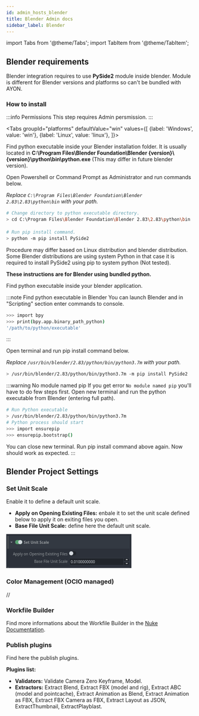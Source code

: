 ```yaml
---
id: admin_hosts_blender
title: Blender Admin docs
sidebar_label: Blender
---
```


import Tabs from '@theme/Tabs';
import TabItem from '@theme/TabItem';

## Blender requirements
Blender integration requires to use **PySide2** module inside blender. Module is different for Blender versions and platforms so can't be bundled with AYON.

### How to install

:::info Permissions
This step requires Admin persmission.
:::

<Tabs
  groupId="platforms"
  defaultValue="win"
  values={[
    {label: 'Windows', value: 'win'},
    {label: 'Linux', value: 'linux'},
  ]}>

<TabItem value="win">

Find python executable inside your Blender installation folder. It is usually located in **C:\\Program Files\\Blender Foundation\\Blender {version}\\{version}\\python\\bin\\python.exe** (This may differ in future blender version).

Open Powershell or Command Prompt as Administrator and run commands below.

*Replace `C:\Program Files\Blender Foundation\Blender 2.83\2.83\python\bin` with your path.*

```bash
# Change directory to python executable directory.
> cd C:\Program Files\Blender Foundation\Blender 2.83\2.83\python\bin

# Run pip install command.
> python -m pip install PySide2
```

</TabItem>

<TabItem value="linux">

Procedure may differ based on Linux distribution and blender distribution. Some Blender distributions are using system Python in that case it is required to install PySide2 using pip to system python (Not tested).

**These instructions are for Blender using bundled python.**

Find python executable inside your blender application.

:::note Find python executable in Blender
You can launch Blender and in "Scripting" section enter commands to console.
```bash
>>> import bpy
>>> print(bpy.app.binary_path_python)
'/path/to/python/executable'
```
:::

Open terminal and run pip install command below.

*Replace `/usr/bin/blender/2.83/python/bin/python3.7m` with your path.*
```bash
> /usr/bin/blender/2.83/python/bin/python3.7m -m pip install PySide2
```

:::warning No module named pip
If you get error `No module named pip` you'll have to do few steps first. Open new terminal and run the python executable from Blender (entering full path).
```bash
# Run Python executable
> /usr/bin/blender/2.83/python/bin/python3.7m
# Python process should start
>>> import ensurepip
>>> ensurepip.bootstrap()
```
You can close new terminal. Run pip install command above again. Now should work as expected.
:::

</TabItem>

</Tabs>

## Blender Project Settings

### Set Unit Scale
Enable it to define a default unit scale. 
- **Apply on Opening Existing Files:** enbale it to set the unit scale defined below to apply it on exiting files you open.
- **Base File Unit Scale:** define here the default unit scale. 

![Set Unit Scale](assets/project_settings_blender_unitScale.png)

### Color Management (OCIO managed)
//

### Workfile Builder
Find more informations about the Workfile Builder in the [Nuke Documentation](project_settings_nuke.md#workfile-builder).

### Publish plugins
 Find here the publish plugins.

**Plugins list:** 
- **Validators:** Validate Camera Zero Keyframe, Model.
- **Extractors:** Extract Blend, Extract FBX (model and rig), Extract ABC (model and pointcache), Extract Animation as Blend, Extract Animation as FBX, Extract FBX Camera as FBX, Extract Layout as JSON, ExtractThumbnail, ExtractPlayblast.